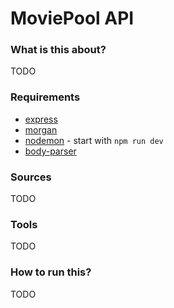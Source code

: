 # MoviePool API

### What is this about?
TODO

### Requirements

- [express](https://www.npmjs.com/package/express)
- [morgan](https://www.npmjs.com/package/morgan)
- [nodemon](https://www.npmjs.com/package/nodemon) - start with `npm run dev`
- [body-parser](https://www.npmjs.com/package/body-parser)

### Sources
TODO

### Tools
TODO

### How to run this?
TODO
